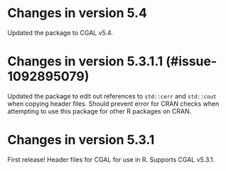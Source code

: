 # Changes in version 5.4
Updated the package to CGAL v5.4.

# Changes in version 5.3.1.1 (#issue-1092895079)
Updated the package to edit out references to `std::cerr` and `std::cout` when copying header files. Should prevent error for CRAN checks when attempting to use this package for other R packages on CRAN.

# Changes in version 5.3.1
First release! Header files for CGAL for use in R. Supports CGAL v5.3.1.